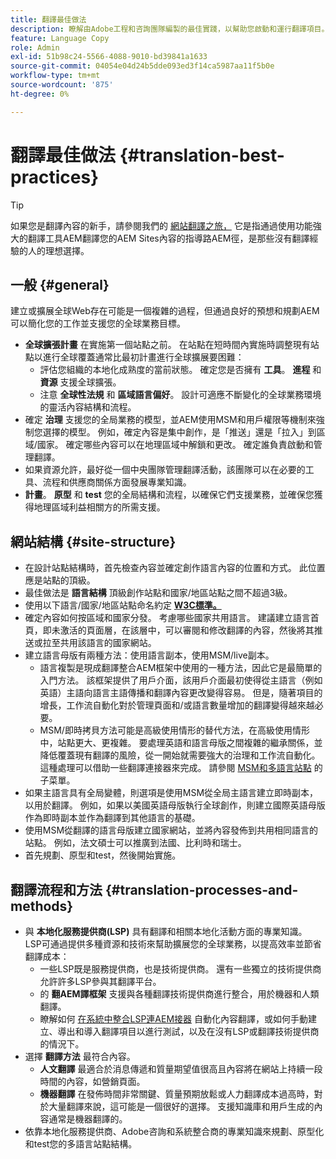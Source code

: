 ```yaml
---
title: 翻譯最佳做法
description: 瞭解由Adobe工程和咨詢團隊編製的最佳實踐，以幫助您啟動和運行翻譯項目。
feature: Language Copy
role: Admin
exl-id: 51b98c24-5566-4088-9010-bd39841a1633
source-git-commit: 04054e04d24b5dde093ed3f14ca5987aa11f5b0e
workflow-type: tm+mt
source-wordcount: '875'
ht-degree: 0%

---
```


# 翻譯最佳做法 {#translation-best-practices}

>[!TIP]
>
>如果您是翻譯內容的新手，請參閱我們的 [網站翻譯之旅，](/help/journey-sites/translation/overview.md) 它是指通過使用功能強大的翻譯工具AEM翻譯您的AEM Sites內容的指導路AEM徑，是那些沒有翻譯經驗的人的理想選擇。

## 一般 {#general}

建立或擴展全球Web存在可能是一個複雜的過程，但通過良好的預想和規劃AEM可以簡化您的工作並支援您的全球業務目標。

* **全球擴張計畫** 在實施第一個站點之前。 在站點在短時間內實施時調整現有站點以進行全球覆蓋通常比最初計畫進行全球擴展要困難：
   * 評估您組織的本地化成熟度的當前狀態。 確定您是否擁有 **工具**。 **進程** 和 **資源** 支援全球擴張。
   * 注意 **全球性法規** 和 **區域語言偏好**。 設計可適應不斷變化的全球業務環境的靈活內容結構和流程。
* 確定 **治理** 支援您的全局業務的模型，並AEM使用MSM和用戶權限等機制來強制您選擇的模型。 例如，確定內容是集中創作，是「推送」還是「拉入」到區域/國家。 確定哪些內容可以在地理區域中解鎖和更改。 確定誰負責啟動和管理翻譯。
* 如果資源允許，最好從一個中央團隊管理翻譯活動，該團隊可以在必要的工具、流程和供應商關係方面發展專業知識。
* **計畫**。 **原型** 和 **test** 您的全局結構和流程，以確保它們支援業務，並確保您獲得地理區域利益相關方的所需支援。

## 網站結構 {#site-structure}

* 在設計站點結構時，首先檢查內容並確定創作語言內容的位置和方式。 此位置應是站點的頂級。
* 最佳做法是 **語言結構** 頂級創作站點和國家/地區站點之間不超過3級。
* 使用以下語言/國家/地區站點命名約定 **[W3C標準。](/help/sites-cloud/authoring/fundamentals/accessible-content.md)**
* 確定內容如何按區域和國家分發。 考慮哪些國家共用語言。 建議建立語言首頁，即未激活的頁面層，在該層中，可以審閱和修改翻譯的內容，然後將其推送或拉至共用該語言的國家網站。
* 建立語言母版有兩種方法：使用語言副本，使用MSM/live副本。
   * 語言複製是現成翻譯整合AEM框架中使用的一種方法，因此它是最簡單的入門方法。 該框架提供了用戶介面，該用戶介面最初使得從主語言（例如英語）主語向語言主語傳播和翻譯內容更改變得容易。 但是，隨著項目的增長，工作流自動化對於管理頁面和/或語言數量增加的翻譯變得越來越必要。
   * MSM/即時拷貝方法可能是高級使用情形的替代方法，在高級使用情形中，站點更大、更複雜。 要處理英語和語言母版之間複雜的繼承關係，並降低覆蓋現有翻譯的風險，從一開始就需要強大的治理和工作流自動化。 這種處理可以借助一些翻譯連接器來完成。 請參閱 [MSM和多語言站點](/help/sites-cloud/administering/msm/best-practices.md#msm-and-multilingual-websites) 的子菜單。
* 如果主語言具有全局變體，則選項是使用MSM從全局主語言建立即時副本，以用於翻譯。 例如，如果以美國英語母版執行全球創作，則建立國際英語母版作為即時副本並作為翻譯到其他語言的基礎。
* 使用MSM從翻譯的語言母版建立國家網站，並將內容發佈到共用相同語言的站點。 例如，法文碩士可以推廣到法國、比利時和瑞士。
* 首先規劃、原型和test，然後開始實施。

## 翻譯流程和方法 {#translation-processes-and-methods}

* 與 **本地化服務提供商(LSP)** 具有翻譯和相關本地化活動方面的專業知識。 LSP可通過提供多種資源和技術來幫助擴展您的全球業務，以提高效率並節省翻譯成本：
   * 一些LSP既是服務提供商，也是技術提供商。 還有一些獨立的技術提供商允許許多LSP參與其翻譯平台。
   * 的 **翻AEM譯框架** 支援與各種翻譯技術提供商進行整合，用於機器和人類翻譯。
   * 瞭解如何 [在系統中整合LSP連AEM接器](integration-framework.md) 自動化內容翻譯，或如何手動建立、導出和導入翻譯項目以進行測試，以及在沒有LSP或翻譯技術提供商的情況下。
* 選擇 **翻譯方法** 最符合內容。
   * **人文翻譯** 最適合於消息傳遞和質量期望值很高且內容將在網站上持續一段時間的內容，如營銷頁面。
   * **機器翻譯** 在發佈時間非常關鍵、質量預期放鬆或人力翻譯成本過高時，對於大量翻譯來說，這可能是一個很好的選擇。 支援知識庫和用戶生成的內容通常是機器翻譯的。
* 依靠本地化服務提供商、Adobe咨詢和系統整合商的專業知識來規劃、原型化和test您的多語言站點結構。
